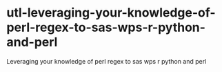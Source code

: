 # utl-leveraging-your-knowledge-of-perl-regex-to-sas-wps-r-python-and-perl
Leveraging your knowledge of perl regex to sas wps r python and perl
